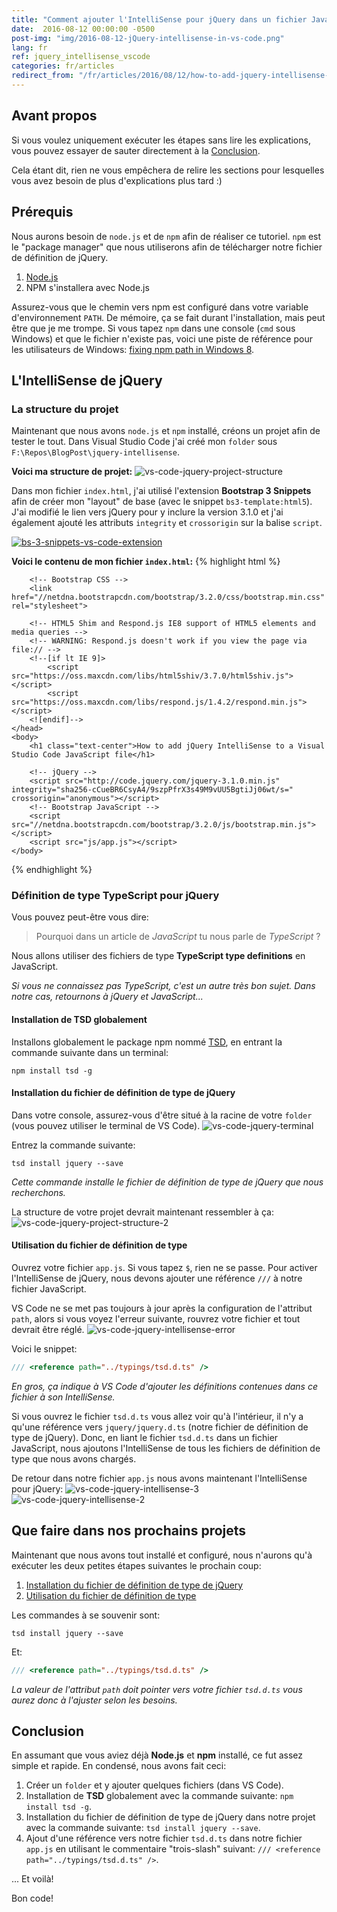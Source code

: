 ```yaml
---
title: "Comment ajouter l'IntelliSense pour jQuery dans un fichier JavaScript - Visual Studio Code"
date:  2016-08-12 00:00:00 -0500
post-img: "img/2016-08-12-jQuery-intellisense-in-vs-code.png"
lang: fr
ref: jquery_intellisense_vscode
categories: fr/articles
redirect_from: "/fr/articles/2016/08/12/how-to-add-jquery-intellisense-to-a-visual-studio-code-javascript-file/"
---
```


## Avant propos
Si vous voulez uniquement exécuter les étapes sans lire les explications, vous pouvez essayer de sauter directement à la [Conclusion](#conclusion).

Cela étant dit, rien ne vous empêchera de relire les sections pour lesquelles vous avez besoin de plus d'explications plus tard :)

## Prérequis
Nous aurons besoin de `node.js` et de `npm` afin de réaliser ce tutoriel. `npm` est le "package manager" que nous utiliserons afin de télécharger notre fichier de définition de jQuery.<!--more-->
1. <a href="https://nodejs.org/en/download/current/" target="_blank">Node.js</a>
1. NPM s'installera avec Node.js

Assurez-vous que le chemin vers npm est configuré dans votre variable d'environnement `PATH`. De mémoire, ça se fait durant l'installation, mais peut être que je me trompe.
Si vous tapez `npm` dans une console (`cmd` sous Windows) et que le fichier n'existe pas, voici une piste de référence pour les utilisateurs de Windows: [fixing npm path in Windows 8](http://stackoverflow.com/questions/27864040/fixing-npm-path-in-windows-8#27864253). 

## L'IntelliSense de jQuery
### La structure du projet
Maintenant que nous avons `node.js` et `npm` installé, créons un projet afin de tester le tout.
Dans Visual Studio Code j'ai créé mon `folder` sous `F:\Repos\BlogPost\jquery-intellisense`.

**Voici ma structure de projet:**
<img src="http://www.forevolve.com/wp-content/uploads/2016/08/vs-code-jquery-project-structure.png" alt="vs-code-jquery-project-structure" />

Dans mon fichier `index.html`, j'ai utilisé l'extension **Bootstrap 3 Snippets** afin de créer mon "layout" de base (avec le snippet `bs3-template:html5`). 
J'ai modifié le lien vers jQuery pour y inclure la version 3.1.0 et j'ai également ajouté les attributs `integrity` et `crossorigin` sur la balise `script`.

<a href="https://marketplace.visualstudio.com/items?itemName=wcwhitehead.bootstrap-3-snippets" target="_blank"><img src="http://www.forevolve.com/wp-content/uploads/2016/08/bs-3-snippets-vs-code-extension.png" alt="bs-3-snippets-vs-code-extension" /></a>

**Voici le contenu de mon fichier `index.html`:**
{% highlight html %}
<!DOCTYPE html>
<html lang="en">
    <head>
        <meta charset="utf-8">
        <meta http-equiv="X-UA-Compatible" content="IE=edge">
        <meta name="viewport" content="width=device-width, initial-scale=1">
        <title>How to add jQuery IntelliSense to a Visual Studio Code JavaScript file</title>

        <!-- Bootstrap CSS -->
        <link href="//netdna.bootstrapcdn.com/bootstrap/3.2.0/css/bootstrap.min.css" rel="stylesheet">

        <!-- HTML5 Shim and Respond.js IE8 support of HTML5 elements and media queries -->
        <!-- WARNING: Respond.js doesn't work if you view the page via file:// -->
        <!--[if lt IE 9]>
            <script src="https://oss.maxcdn.com/libs/html5shiv/3.7.0/html5shiv.js"></script>
            <script src="https://oss.maxcdn.com/libs/respond.js/1.4.2/respond.min.js"></script>
        <![endif]-->
    </head>
    <body>
        <h1 class="text-center">How to add jQuery IntelliSense to a Visual Studio Code JavaScript file</h1>

        <!-- jQuery -->
        <script src="http://code.jquery.com/jquery-3.1.0.min.js" integrity="sha256-cCueBR6CsyA4/9szpPfrX3s49M9vUU5BgtiJj06wt/s=" crossorigin="anonymous"></script>
        <!-- Bootstrap JavaScript -->
        <script src="//netdna.bootstrapcdn.com/bootstrap/3.2.0/js/bootstrap.min.js"></script>
        <script src="js/app.js"></script>
    </body>
</html>
{% endhighlight %}

### Définition de type TypeScript pour jQuery
Vous pouvez peut-être vous dire: 
> Pourquoi dans un article de *JavaScript* tu nous parle de *TypeScript* ?

Nous allons utiliser des fichiers de type **TypeScript type definitions** en JavaScript. 

*Si vous ne connaissez pas TypeScript, c'est un autre très bon sujet. Dans notre cas, retournons à jQuery et JavaScript...*


#### Installation de TSD globalement
Installons globalement le package npm nommé [TSD](https://www.npmjs.com/package/tsd), en entrant la commande suivante dans un terminal:
```
npm install tsd -g
```

#### Installation du fichier de définition de type de jQuery
Dans votre console, assurez-vous d'être situé à la racine de votre `folder` (vous pouvez utiliser le terminal de VS Code).
<img src="http://www.forevolve.com/wp-content/uploads/2016/08/vs-code-jquery-terminal.png" alt="vs-code-jquery-terminal" />

Entrez la commande suivante:
```
tsd install jquery --save
```
*Cette commande installe le fichier de définition de type de jQuery que nous recherchons.*

La structure de votre projet devrait maintenant ressembler à ça:
<img src="http://www.forevolve.com/wp-content/uploads/2016/08/vs-code-jquery-project-structure-2.png" alt="vs-code-jquery-project-structure-2" />

#### Utilisation du fichier de définition de type
Ouvrez votre fichier `app.js`. Si vous tapez `$`, rien ne se passe. Pour activer l'IntelliSense de jQuery, nous devons ajouter une référence `///` à notre fichier JavaScript.

VS Code ne se met pas toujours à jour après la configuration de l'attribut `path`, alors si vous voyez l'erreur suivante, rouvrez votre fichier et tout devrait être réglé.
<img src="http://www.forevolve.com/wp-content/uploads/2016/08/vs-code-jquery-intellisense-error.png" alt="vs-code-jquery-intellisense-error" />

Voici le snippet:
```JavaScript
/// <reference path="../typings/tsd.d.ts" />
```
*En gros, ça indique à VS Code d'ajouter les définitions contenues dans ce fichier à son IntelliSense.*

Si vous ouvrez le fichier `tsd.d.ts` vous allez voir qu'à l'intérieur, il n'y a qu'une référence vers `jquery/jquery.d.ts` (notre fichier de définition de type de jQuery). Donc, en liant le fichier `tsd.d.ts` dans un fichier JavaScript, nous ajoutons l'IntelliSense de tous les fichiers de définition de type que nous avons chargés.

De retour dans notre fichier `app.js` nous avons maintenant l'IntelliSense pour jQuery:
<img src="http://www.forevolve.com/wp-content/uploads/2016/08/vs-code-jquery-intellisense-3.png" alt="vs-code-jquery-intellisense-3" />
<img src="http://www.forevolve.com/wp-content/uploads/2016/08/vs-code-jquery-intellisense-2.png" alt="vs-code-jquery-intellisense-2" />

## Que faire dans nos prochains projets
Maintenant que nous avons tout installé et configuré, nous n'aurons qu'à exécuter les deux petites étapes suivantes le prochain coup:
1. [Installation du fichier de définition de type de jQuery](#installation-du-fichier-de-definition-de-type-de-jquery)
1. [Utilisation du fichier de définition de type](#utilisation-du-fichier-de-definition-de-type)

Les commandes à se souvenir sont:
```
tsd install jquery --save
```

Et:
```JavaScript
/// <reference path="../typings/tsd.d.ts" />
```
*La valeur de l'attribut `path` doit pointer vers votre fichier `tsd.d.ts` vous aurez donc à l'ajuster selon les besoins.*

## Conclusion
En assumant que vous aviez déjà **Node.js** et **npm** installé, ce fut assez simple et rapide. En condensé, nous avons fait ceci:
1. Créer un `folder` et y ajouter quelques fichiers (dans VS Code).
1. Installation de **TSD** globalement avec la commande suivante: `npm install tsd -g`.
1. Installation du fichier de définition de type de jQuery dans notre projet avec la commande suivante: `tsd install jquery --save`.
1. Ajout d'une référence vers notre fichier `tsd.d.ts` dans notre fichier `app.js` en utilisant le commentaire "trois-slash" suivant: `/// <reference path="../typings/tsd.d.ts" />`.

... Et voilà!

Bon code!